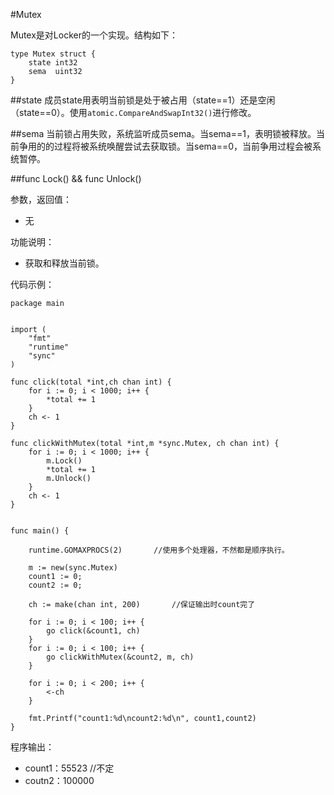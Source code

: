 #Mutex

Mutex是对Locker的一个实现。结构如下：

	type Mutex struct {
		state int32
		sema  uint32
	}
	
##state
成员state用表明当前锁是处于被占用（state==1）还是空闲（state==0）。使用`atomic.CompareAndSwapInt32()`进行修改。



##sema
当前锁占用失败，系统监听成员sema。当sema==1，表明锁被释放。当前争用的的过程将被系统唤醒尝试去获取锁。当sema==0，当前争用过程会被系统暂停。



##func Lock() && func Unlock()

参数，返回值：

- 无
	
功能说明：

- 获取和释放当前锁。

代码示例：


	package main


	import (
    	"fmt"
    	"runtime"
    	"sync"
	)

	func click(total *int,ch chan int) {
    	for i := 0; i < 1000; i++ {
        	*total += 1
    	}
    	ch <- 1
	}

	func clickWithMutex(total *int,m *sync.Mutex, ch chan int) {
    	for i := 0; i < 1000; i++ {
        	m.Lock()
        	*total += 1
        	m.Unlock()
    	}
    	ch <- 1
	}


	func main() {

    	runtime.GOMAXPROCS(2)		//使用多个处理器，不然都是顺序执行。

    	m := new(sync.Mutex)
    	count1 := 0;
    	count2 := 0;

    	ch := make(chan int, 200)		//保证输出时count完了

    	for i := 0; i < 100; i++ {
        	go click(&count1, ch)
    	}
    	for i := 0; i < 100; i++ {
        	go clickWithMutex(&count2, m, ch)
    	}

    	for i := 0; i < 200; i++ {
        	<-ch
    	}

    	fmt.Printf("count1:%d\ncount2:%d\n", count1,count2)
	}

</code></pre>

程序输出：

- count1：55523		//不定
- coutn2：100000